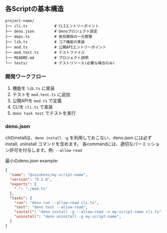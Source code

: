 ## 各Scriptの基本構造

```plaintext
project-name/
├── cli.ts            # CLIエントリーポイント
├── deno.json         # Denoプロジェクト設定
├── deps.ts           # 依存関係の一元管理
├── lib.ts            # コア機能の実装
├── mod.ts            # 公開APIエントリーポイント
├── mod.test.ts       # テストファイル
├── README.md         # プロジェクト説明
└── tests/            # テストリソース(必要な場合のみ)
```

### 開発ワークフロー

1. 機能を `lib.ts` に実装
2. テストを `mod.test.ts` に追加
3. 公開APIを `mod.ts` で定義
4. CLIを `cli.ts` で実装
5. `deno task test` でテストを実行

### deno.json

cliのinstallは、`deno install -g` を利用しておこない、deno.json には必ず install, uninstall コマンドを含めます。
各commandには、適切なパーミッション許可を付与します。例: `--allow-read`

最小のdeno.json example:

```json
{
  "name": "@suzukenz/my-script-name",
  "version": "0.1.0",
  "exports": {
    ".": "./mod.ts"
  },
  "tasks": {
    "run": "deno run --allow-read cli.ts", 
    "test": "deno test --allow-read",
    "install": "deno install -g --allow-read -n my-script-name cli.ts",
    "uninstall": "deno uninstall -g my-script-name",
  }
}
```
